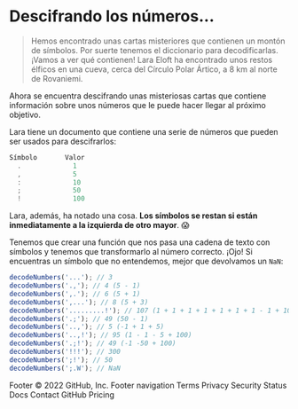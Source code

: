 # Descifrando los números...

> Hemos encontrado unas cartas misteriores que contienen un montón de símbolos. Por suerte tenemos el diccionario para decodificarlas. ¡Vamos a ver qué contienen!
Lara Eloft ha encontrado unos restos élficos en una cueva, cerca del Círculo Polar Ártico, a 8 km al norte de Rovaniemi.

Ahora se encuentra descifrando unas misteriosas cartas que contiene información sobre unos números que le puede hacer llegar al próximo objetivo.

Lara tiene un documento que contiene una serie de números que pueden ser usados para descifrarlos:

```javascript
Símbolo       Valor
  .             1
  ,             5
  :             10
  ;             50
  !             100
```

Lara, además, ha notado una cosa. **Los símbolos se restan si están inmediatamente a la izquierda de otro mayor**. 😱

Tenemos que crear una función que nos pasa una cadena de texto con símbolos y tenemos que transformarlo al número correcto. ¡Ojo! Si encuentras un símbolo que no entendemos, mejor que devolvamos un `NaN`:

```javascript
decodeNumbers('...'); // 3
decodeNumbers('.,'); // 4 (5 - 1)
decodeNumbers(',.'); // 6 (5 + 1)
decodeNumbers(',...'); // 8 (5 + 3)
decodeNumbers('.........!'); // 107 (1 + 1 + 1 + 1 + 1 + 1 + 1 - 1 + 100)
decodeNumbers('.;'); // 49 (50 - 1)
decodeNumbers('..,'); // 5 (-1 + 1 + 5)
decodeNumbers('..,!'); // 95 (1 - 1 - 5 + 100)
decodeNumbers('.;!'); // 49 (-1 -50 + 100)
decodeNumbers('!!!'); // 300
decodeNumbers(';!'); // 50
decodeNumbers(';.W'); // NaN
```
Footer
© 2022 GitHub, Inc.
Footer navigation
Terms
Privacy
Security
Status
Docs
Contact GitHub
Pricing